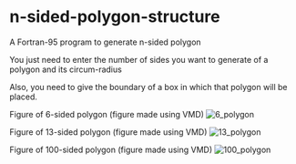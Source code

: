 # n-sided-polygon-structure
A Fortran-95 program to generate n-sided polygon

You just need to enter the number of sides you want to generate of a polygon and its circum-radius

Also, you need to give the boundary of a box in which that polygon will be placed.


Figure of 6-sided polygon (figure made using VMD)
![6_polygon](https://user-images.githubusercontent.com/51627639/230051386-200b33f0-a7eb-4191-b89e-f5cf50c8fed5.PNG)

Figure of 13-sided polygon (figure made using VMD)
![13_polygon](https://user-images.githubusercontent.com/51627639/230051884-b758b97b-0535-4772-a267-7282fc4482f6.PNG)


Figure of 100-sided polygon (figure made using VMD)
![100_polygon](https://user-images.githubusercontent.com/51627639/230052240-86183c85-2223-41fc-b921-1629bee8c59d.PNG)
